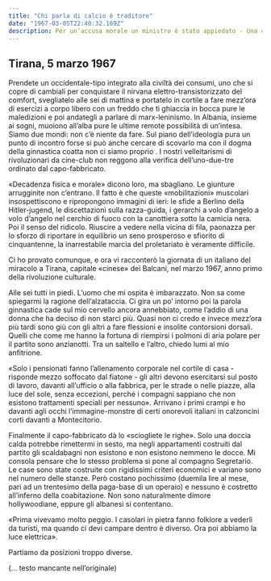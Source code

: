 ```yaml
---
title: "Chi parla di calcio è traditore"
date: "1967-03-05T22:40:32.169Z"
description: Per un’accusa morale un ministro è stato appiedato - Una chiesa cattolica smantellata - Una serata borghese sulle «orme» di Galeazzo Ciano
---
```


## Tirana, 5 marzo 1967

Prendete un occidentale-tipo integrato alla civiltà dei consumi, uno che si copre di cambiali per conquistare il nirvana elettro-transistorizzato del comfort, svegliatelo alle sei di mattina e portatelo in cortile a fare mezz’ora di esercizi a corpo libero con un freddo che ti ghiaccia in bocca pure le maledizioni e poi andategli a parlare di marx-leninismo. In Albania, insieme ai sogni, muoiono all’alba pure le ultime remote possibilità di un’intesa. Siamo due mondi: non c’è niente da fare. Sul piano dell’ideologia pura un punto di incontro forse si può anche cercare di scovarlo ma con il dogma della ginnastica coatta non ci siamo proprio . I nostri velleitarismi di rivoluzionari da cine-club non reggono alla verifica dell’uno-due-tre ordinato dal capo-fabbricato.


«Decadenza fisica e morale» dicono loro, ma sbagliano. Le giunture arrugginite non c’entrano. Il fatto è che queste «mobilitazioni» muscolari insospettiscono e ripropongono immagini di ieri: le sfide a Berlino della Hitler-jugend, le discettazioni sulla razza-guida, i gerarchi a volo d’angelo a volo d’angelo nel cerchio di fuoco con la canottiera sotto la camicia nera. Poi il senso del ridicolo. Riuscire a vedere nella vicina di fila, paonazza per lo sforzo di riportare in equilibrio un seno prosperoso e sfiorito di cinquantenne, la inarrestabile marcia del proletariato è veramente difficile.


Ci ho provato comunque, e ora vi racconterò la giornata di un italiano del miracolo a Tirana, capitale «cinese» dei Balcani, nel marzo 1967, anno primo della rivoluzione culturale.


Alle sei tutti in piedi. L’uomo che mi ospita è imbarazzato. Non sa come spiegarmi la ragione dell’alzataccia. Ci gira un po’ intorno poi la parola ginnastica cade sul mio cervello ancora annebbiato, come l’addio di una donna che
ha deciso di non starci più. Quasi non ci credo e invece mezz’ora più tardi sono giù con gli altri a fare flessioni e insolite contorsioni dorsali. Quelli che come me hanno la fortuna di riempirsi i polmoni di aria polare per il partito sono anzianotti. Tra un saltello e l’altro, chiedo lumi al mio anfitrione.


«Solo i pensionati fanno l’allenamento corporale nel cortile di casa - risponde mezzo soffocato dal fiatone - gli altri devono esercitarsi sul posto di lavoro, davanti all’ufficio o alla fabbrica, per le strade o nelle piazze, alla luce del sole, senza eccezioni, perché i compagni sappiano che non esistono trattamenti speciali per nessuno». Arrivano i primi crampi e ho davanti agli occhi l’immagine-monstre di certi onorevoli italiani in calzoncini corti davanti a Montecitorio.


Finalmente il capo-fabbricato dà lo «sciogliete le righe». Solo una doccia calda potrebbe rimettermi in sesto, ma negli appartamenti costruiti dal partito gli scaldabagni non esistono e non esistono nemmeno le docce. Mi consola pensare che lo stesso problema si pone al compagno Segretario. Le case sono state costruite con rigidissimi criteri economici e variano sono nel numero delle stanze. Però costano pochissimo (duemila lire al mese, pari ad un trentesimo della paga-base di un operaio) e nessuno è costretto all’inferno della coabitazione. Non sono naturalmente dimore hollywoodiane, eppure gli albanesi si contentano.


«Prima vivevamo molto peggio. I casolari in pietra fanno folklore a vederli da turisti, ma quando ci devi campare dentro è diverso. Ora poi abbiamo la luce elettrica».


Partiamo da posizioni troppo diverse.

(... testo mancante nell’originale)
